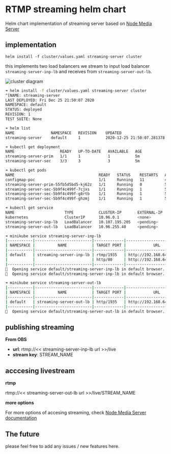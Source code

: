 # RTMP streaming helm chart

Helm chart implementation of streaming server based on [Node Media Server](https://github.com/illuspas/Node-Media-Server)
		

## implementation

```helm install -f cluster/values.yaml streaming-server cluster```

this implements two load balancers we stream to input load balancer `streaming-server-inp-lb` and receives from `streaming-server-out-lb`.

![cluster diagram](./diagram.png)

```bash
➜ helm install -f cluster/values.yaml streaming-server cluster
^[NAME: streaming-server
LAST DEPLOYED: Fri Dec 25 21:50:07 2020
NAMESPACE: default
STATUS: deployed
REVISION: 1
TEST SUITE: None
```

```bash
➜ helm list
NAME            	NAMESPACE	REVISION	UPDATED                             	STATUS  	CHART                  	APP VERSION
streaming-server	default  	1       	2020-12-25 21:50:07.281378 -0600 CST	deployed	streaming-cluster-0.1.0	1.16.0
```

```bash
➜ kubectl get deployment
NAME                    READY   UP-TO-DATE   AVAILABLE   AGE
streaming-server-prim   1/1     1            1           5m
streaming-server-sec    3/3     3            3           5m
```

```bash
➜ kubectl get pods
NAME                                     READY   STATUS    RESTARTS   AGE
configmap-poc                            1/1     Running   11         42d
streaming-server-prim-55fb5d5bd5-kj62z   1/1     Running   0          5m51s
streaming-server-sec-5b9f4c499f-7cjxs    1/1     Running   1          5m51s
streaming-server-sec-5b9f4c499f-g8rtb    1/1     Running   1          5m51s
streaming-server-sec-5b9f4c499f-ghzmj    1/1     Running   1          5m51s
```

```bash
➜ kubectl get service
NAME                      TYPE           CLUSTER-IP       EXTERNAL-IP   PORT(S)                       AGE
kubernetes                ClusterIP      10.96.0.1        <none>        443/TCP                       56d
streaming-server-inp-lb   LoadBalancer   10.107.195.205   <pending>     1935:30267/TCP,80:31145/TCP   6m8s
streaming-server-out-lb   LoadBalancer   10.96.255.40     <pending>     1935:32384/TCP                6m8s
```


```bash
➜ minikube service streaming-server-inp-lb
|-----------|-------------------------|-------------|---------------------------|
| NAMESPACE |          NAME           | TARGET PORT |            URL            |
|-----------|-------------------------|-------------|---------------------------|
| default   | streaming-server-inp-lb | rtmp/1935   | http://192.168.64.2:30267 |
|           |                         | http/80     | http://192.168.64.2:31145 |
|-----------|-------------------------|-------------|---------------------------|
🎉  Opening service default/streaming-server-inp-lb in default browser...
🎉  Opening service default/streaming-server-inp-lb in default browser...
```

```bash
➜ minikube service streaming-server-out-lb
|-----------|-------------------------|-------------|---------------------------|
| NAMESPACE |          NAME           | TARGET PORT |            URL            |
|-----------|-------------------------|-------------|---------------------------|
| default   | streaming-server-out-lb | http/1935   | http://192.168.64.2:32384 |
|-----------|-------------------------|-------------|---------------------------|
🎉  Opening service default/streaming-server-out-lb in default browser...
```

## publishing streaming 

**From OBS**

- __url__: rtmp://<< streaming-server-inp-lb url >>/live
- __stream key__: STREAM_NAME

## acccesing livestream

**rtmp**

rtmp://<< streaming-server-out-lb url >>/live/STREAM_NAME

**more options**

For more options of accesing streaming, check [Node Media Server documentation](https://github.com/illuspas/Node-Media-Server#accessing-the-live-stream)

## The future

please feel free to add any issues / new features here.

